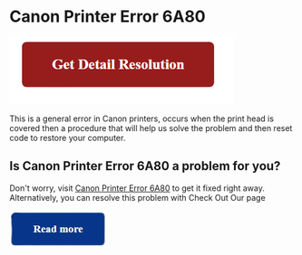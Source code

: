 # Canon Printer Error 6A80

[![Canon printer error code E04](red2.png)](https://computersolve.com/canon-printer-error-6a80/)

This is a general error in Canon printers, occurs when the print head is covered then a procedure that will help us solve the problem and then reset code to restore your computer.


## Is Canon Printer Error 6A80 a problem for you?


Don't worry, visit [Canon Printer Error 6A80](https://computersolve.com/canon-printer-error-6a80/)  to get it fixed right away. Alternatively, you can resolve this problem with Check Out Our page 

 [![Canon Printer Error 6A80](read.png)](https://computersolve.com/canon-printer-error-6a80/) 
